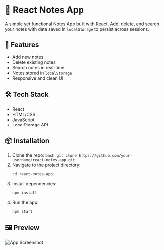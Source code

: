 
# 📝 React Notes App

A simple yet functional Notes App built with React. Add, delete, and search your notes with data saved in `localStorage` to persist across sessions.

## 🚀 Features

- Add new notes
- Delete existing notes
- Search notes in real-time
- Notes stored in `localStorage`
- Responsive and clean UI

## 🛠️ Tech Stack

- React
- HTML/CSS
- JavaScript
- LocalStorage API

## 📦 Installation

1. Clone the repo:
   ``bash
   git clone https://github.com/your-username/react-notes-app.git
   ``
2. Navigate to the project directory:
   ```bash
   cd react-notes-app
   ```
3. Install dependencies:
   ```bash
   npm install
   ```
4. Run the app:
   ```bash
   npm start
   ```

## 🖼️ Preview

![App Screenshot](screenshot.png)

